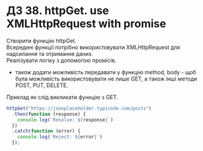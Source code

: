 # ДЗ 38. httpGet. use XMLHttpRequest with promise

Створити функцію httpGet.  
Всередині функції потрібно використовувати XMLHttpRequest для надсилання та
отримання даних.  
Реалізувати логіку з допомогою промісів.

* також додати можливість передавати у функцію method, body - щоб була можливість використовувати не лише GET, а також інші методи POST, PUT, DELETE.

Приклад як слід викликати функцію з GET.

```js
httpGet("https://jsonplaceholder.typicode.com/posts")
  .then(function (response) {
    console.log(`Resolve: ${response}`)
  })
  .catch(function (error) {
    console.log(`Reject: ${error}`)
  });
```  
